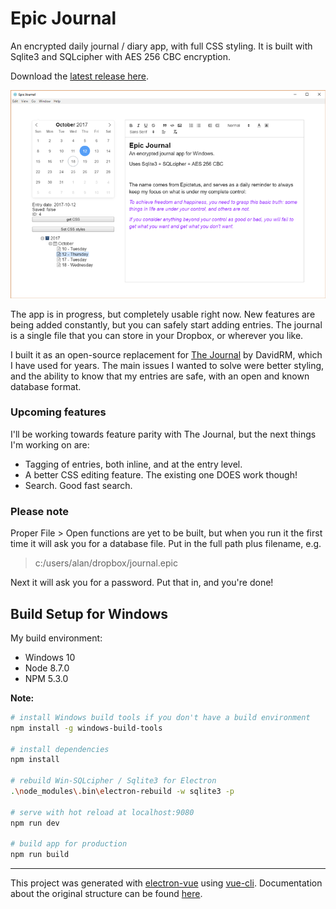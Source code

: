 # Epic Journal

An encrypted daily journal / diary app, with full CSS styling. It is built with Sqlite3 and 
SQLcipher with AES 256 CBC encryption.

Download the [latest release here](https://github.com/alangrainger/epic-journal/releases).

![Screenshot](screenshot.png?raw=true)

The app is in progress, but completely usable right now. New features are being added
constantly, but you can safely start adding entries. The journal is a single file
that you can store in your Dropbox, or wherever you like.

I built it as an open-source replacement for [The Journal](http://www.davidrm.com/) by DavidRM, which I have used 
for years. The main issues I wanted to solve were better styling, and the ability to know that my
entries are safe, with an open and known database format.

### Upcoming features

I'll be working towards feature parity with The Journal, but the next things I'm working on are:

- Tagging of entries, both inline, and at the entry level.
- A better CSS editing feature. The existing one DOES work though!
- Search. Good fast search.

### Please note

Proper File > Open functions are yet to be built, but when you run it the first 
time it will ask you for a database file. Put in the full path plus filename, e.g.

> c:/users/alan/dropbox/journal.epic

Next it will ask you for a password. Put that in, and you're done!

## Build Setup for Windows

My build environment:

- Windows 10
- Node 8.7.0
- NPM 5.3.0

**Note:** 

``` bash
# install Windows build tools if you don't have a build environment
npm install -g windows-build-tools

# install dependencies
npm install

# rebuild Win-SQLcipher / Sqlite3 for Electron
.\node_modules\.bin\electron-rebuild -w sqlite3 -p

# serve with hot reload at localhost:9080
npm run dev

# build app for production
npm run build
```

---

This project was generated with [electron-vue](https://github.com/SimulatedGREG/electron-vue) using [vue-cli](https://github.com/vuejs/vue-cli). Documentation about the original structure can be found [here](https://simulatedgreg.gitbooks.io/electron-vue/content/index.html).
